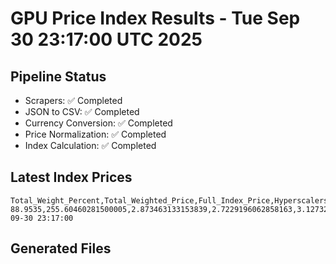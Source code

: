 # GPU Price Index Results - Tue Sep 30 23:17:00 UTC 2025

## Pipeline Status
- Scrapers: ✅ Completed
- JSON to CSV: ✅ Completed
- Currency Conversion: ✅ Completed
- Price Normalization: ✅ Completed
- Index Calculation: ✅ Completed

## Latest Index Prices
```
Total_Weight_Percent,Total_Weighted_Price,Full_Index_Price,Hyperscalers_Only_Price,Non_Hyperscalers_Only_Price,Hyperscaler_Weight,Non_Hyperscaler_Weight,Calculation_Date
88.9535,255.60460281500005,2.873463133153839,2.7229196062858163,3.127327887417519,55.84,33.113499999999995,2025-09-30 23:17:00
```

## Generated Files
```
```
